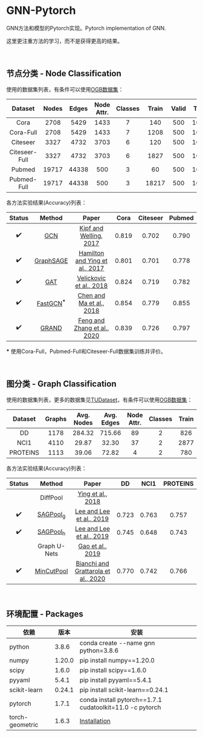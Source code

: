 # GNN-Pytorch
GNN方法和模型的Pytorch实现。Pytorch implementation of GNN.

这里更注重方法的学习，而不是获得更高的结果。

<br/>

## 节点分类 - Node Classification

使用的数据集列表，有条件可以使用[OGB数据集](https://github.com/snap-stanford/ogb)：

|    Dataset    | Nodes | Edges | Node Attr. | Classes | Train | Valid | Test |
| :-----------: | :---: | :---: | :--------: | :-----: | :---: | :---: | :--: |
|     Cora      | 2708  | 5429  |    1433    |    7    |  140  |  500  | 1000 |
|   Cora-Full   | 2708  | 5429  |    1433    |    7    | 1208  |  500  | 1000 |
|   Citeseer    | 3327  | 4732  |    3703    |    6    |  120  |  500  | 1000 |
| Citeseer-Full | 3327  | 4732  |    3703    |    6    | 1827  |  500  | 1000 |
|    Pubmed     | 19717 | 44338 |    500     |    3    |  60   |  500  | 1000 |
|  Pubmed-Full  | 19717 | 44338 |    500     |    3    | 18217 |  500  | 1000 |

各方法实验结果(Accuracy)列表：

|        Status        |             Method        |                             Paper                             | Cora  | Citeseer | Pubmed |
| :----------------: | :---------------------------: | :----------------------------------------------------------: | :---: | :------: | :------: |
| :heavy_check_mark: |       [GCN](./Node/GCN)       | [Kipf and Welling, 2017](https://arxiv.org/pdf/1609.02907.pdf) | 0.819 |  0.702   | 0.790 |
| :heavy_check_mark: | [GraphSAGE](./Node/GraphSAGE) | [Hamilton and Ying et al., 2017](https://arxiv.org/pdf/1706.02216.pdf) | 0.801 |  0.701   | 0.778 |
| :heavy_check_mark: |       [GAT](./Node/GAT)       | [Velickovic et al., 2018](https://arxiv.org/pdf/1710.10903.pdf) | 0.824 |  0.719  | 0.782 |
| :heavy_check_mark: | [FastGCN](./Node/FastGCN)<sup>**\***</sup> | [Chen and Ma et al., 2018](https://arxiv.org/pdf/1801.10247.pdf) | 0.854 | 0.779 | 0.855 |
| :heavy_check_mark: | [GRAND](./Node/GRAND) | [Feng and Zhang et al., 2020](https://arxiv.org/pdf/2005.11079.pdf) | 0.839 | 0.726 | 0.797 |

**\*** 使用Cora-Full，Pubmed-Full和Citeseer-Full数据集训练并评价。

<br/>

## 图分类 - Graph Classification

使用的数据集列表，更多的数据集见[TUDataset](https://ls11-www.cs.tu-dortmund.de/staff/morris/graphkerneldatasets)，有条件可以使用[OGB数据集](https://github.com/snap-stanford/ogb)：

| Dataset  | Graphs | Avg. Nodes | Avg. Edges | Node Attr. | Classes | Train | Valid | Test |
| :------: | :----: | :--------: | :--------: | :--------: | :-----: | :---: | :---: | :--: |
|    DD    |  1178  |   284.32   |   715.66   |     89     |    2    |  826  |  117  | 235  |
|   NCI1   |  4110  |   29.87    |   32.30    |     37     |    2    | 2877  |  411  | 822  |
| PROTEINS |  1113  |   39.06    |   72.82    |     4      |    2    |  780  |  111  | 222  |

各方法实验结果(Accuracy)列表：

|       Status       |                 Method                 |                            Paper                             |  DD   | NCI1  | PROTEINS |
| :----------------: | :------------------------------------: | :----------------------------------------------------------: | :---: | :---: | :------: |
|                    |                DiffPool                |  [Ying et al., 2018](https://arxiv.org/pdf/1806.08804.pdf)   |       |       |          |
| :heavy_check_mark: | [SAGPool<sub>g</sub>](./Graph/SAGPool) | [Lee and Lee et al., 2019](https://arxiv.org/pdf/1904.08082.pdf) | 0.723 | 0.763 |  0.757   |
| :heavy_check_mark: | [SAGPool<sub>h</sub>](./Graph/SAGPool) | [Lee and Lee et al., 2019](https://arxiv.org/pdf/1904.08082.pdf) | 0.745 | 0.648 |  0.743   |
|                    |              Graph U-Nets              |   [Gao et al., 2019](https://arxiv.org/pdf/1905.05178.pdf)   |       |       |          |
| :heavy_check_mark: |    [MinCutPool](./Graph/MinCutPool)    | [Bianchi and Grattarola et al., 2020](https://arxiv.org/pdf/1907.00481.pdf) | 0.770 | 0.742 |  0.766   |

<br/>

## 环境配置 - Packages

| 依赖            | 版本   | 安装                                                         |
| --------------- | ------ | ------------------------------------------------------------ |
| python          | 3.8.6  | conda create --name gnn python=3.8.6                         |
| numpy           | 1.20.0 | pip install numpy==1.20.0                                    |
| scipy           | 1.6.0  | pip install scipy==1.6.0                                     |
| pyyaml          | 5.4.1  | pip install pyyaml==5.4.1                                    |
| scikit-learn    | 0.24.1 | pip install scikit-learn==0.24.1                             |
| pytorch         | 1.7.1  | conda install pytorch\==1.7.1 cudatoolkit=11.0 -c pytorch    |
| torch-geometric | 1.6.3  | [Installation](https://github.com/rusty1s/pytorch_geometric#installation) |

